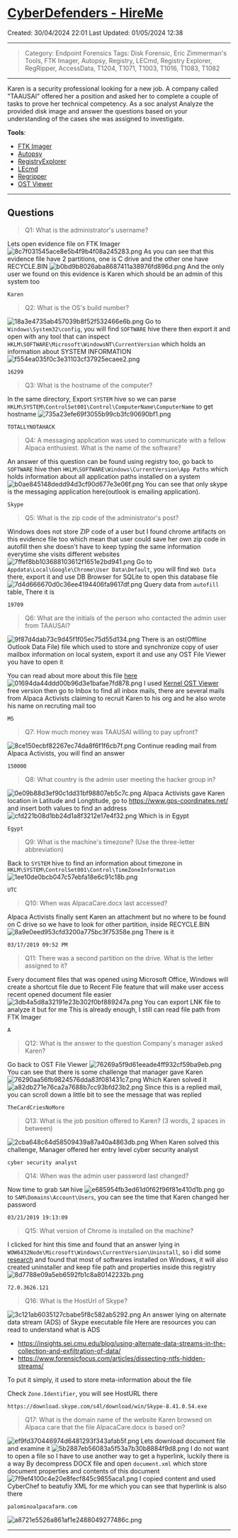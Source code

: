 # [CyberDefenders - HireMe](https://cyberdefenders.org/blueteam-ctf-challenges/hireme/)
Created: 30/04/2024 22:01
Last Updated: 01/05/2024 12:38
* * *
>Category: Endpoint Forensics
>Tags: Disk Forensic, Eric Zimmerman's Tools, FTK Imager, Autopsy, Registry, LECmd, Registry Explorer, RegRipper, AccessData, T1204, T1071, T1003, T1016, T1083, T1082
* * *
Karen is a security professional looking for a new job. A company called "TAAUSAI"  offered her a position and asked her to complete a couple of tasks to prove her technical competency. As a soc analyst Analyze the provided disk image and answer the questions based on your understanding of the cases she was assigned to investigate.

**Tools**:
- [FTK Imager](https://accessdata.com/product-download/ftk-imager-version-4-5)
- [Autopsy](https://www.autopsy.com/download/)
- [RegistryExplorer](https://f001.backblazeb2.com/file/EricZimmermanTools/RegistryExplorer_RECmd.zip)
- [LEcmd](https://f001.backblazeb2.com/file/EricZimmermanTools/LECmd.zip)
- [Regripper](https://github.com/keydet89/RegRipper3.0)
- [OST Viewer](https://www.sysinfotools.com/recovery/ost-file-viewer.php)
* * *
## Questions
> Q1: What is the administrator's username?

Lets open evidence file on FTK Imager
![8c7f031545ace8e5b4f9b4f08a245283.png](../../_resources/8c7f031545ace8e5b4f9b4f08a245283.png)
As you can see that this evidence file have 2 partitions, one is C drive and the other one have RECYCLE.BIN
![b0bd9b8026aba8687411a38976fd896d.png](../../_resources/b0bd9b8026aba8687411a38976fd896d.png)
And the only user we found on this evidence is Karen which should be an admin of this system too
```
Karen
```

> Q2: What is the OS's build number?

![18a3e4735ab457039b8f52f532466e6b.png](../../_resources/18a3e4735ab457039b8f52f532466e6b.png)
Go to `Windows\System32\config`, you will find `SOFTWARE` hive there then export it and open with any tool that can inspect `HKLM\SOFTWARE\Microsoft\WindowsNT\CurrentVersion` which holds an information about SYSTEM INFORMATION
![f554ea035f0c3e31103cf37925ecaee2.png](../../_resources/f554ea035f0c3e31103cf37925ecaee2.png)
```
16299
```

> Q3: What is the hostname of the computer?

In the same directory, Export `SYSTEM` hive so we can parse `HKLM\SYSTEM\ControlSet001\Control\ComputerName\ComputerName` to get hostname
![735a23efe69f3055b99cb3fc90690bf1.png](../../_resources/735a23efe69f3055b99cb3fc90690bf1.png)
```
TOTALLYNOTAHACK
```

> Q4: A messaging application was used to communicate with a fellow Alpaca enthusiest. What is the name of the software?

An answer of this question can be found using registry too, go back to `SOFTWARE` hive then `HKLM\SOFTWARE\Windows\CurrentVersion\App Paths` which holds information about all application paths installed on a system
![b0ae845148dedd94d3cf90d677e3e06f.png](../../_resources/b0ae845148dedd94d3cf90d677e3e06f.png)
You can see that only skype is the messaging application here(outlook is emailing application).
```
Skype
```

> Q5: What is the zip code of the administrator's post?

Windows does not store ZIP code of a user but I found chrome artifacts on this evidence file too which mean that user could save her own zip code in autofill then she doesn't have to keep typing the same information everytime she visits different websites
![7ffef8bb103688103612f1651e2bd941.png](../../_resources/7ffef8bb103688103612f1651e2bd941.png)
Go to `Appdata\Local\Google\Chrome\User Data\Default`, you will find `Web Data` there, export it and use DB Browser for SQLite to open this database file
![7d4d666670d0c36ee4194406fa9617df.png](../../_resources/7d4d666670d0c36ee4194406fa9617df.png)
Query data from `autofill` table, There it is
```
19709
```

> Q6: What are the initials of the person who contacted the admin user from TAAUSAI?

![9f87d4dab73c9d45f1f05ec75d55d134.png](../../_resources/9f87d4dab73c9d45f1f05ec75d55d134.png)
There is an ost(Offline Outlook Data File) file which used to store and synchronize copy of user mailbox information on local system, export it and use any OST File Viewer you have to open it 

You can read about more about this file [here](https://support.microsoft.com/en-us/office/introduction-to-outlook-data-files-pst-and-ost-222eaf92-a995-45d9-bde2-f331f60e2790)
![01694da44ddd00b96d3e1bafae7fd878.png](../../_resources/01694da44ddd00b96d3e1bafae7fd878.png)
I used [Kernel OST Viewer](https://www.nucleustechnologies.com/ost-viewer.html) free version then go to Inbox to find all inbox mails, there are several mails from Alpaca Activists claiming to recruit Karen to his org and he also wrote his name on recruting mail too 
```
MS
```

> Q7: How much money was TAAUSAI willing to pay upfront?

![8ce150ecbf82267ec74da8f6f1f6cb7f.png](../../_resources/8ce150ecbf82267ec74da8f6f1f6cb7f.png)
Continue reading mail from Alpaca Activists, you will find an answer 
```
150000
```

> Q8: What country is the admin user meeting the hacker group in?

![0e09b88d3ef90c1dd31bf98807eb5c7c.png](../../_resources/0e09b88d3ef90c1dd31bf98807eb5c7c.png)
Alpaca Activists gave Karen location in Latitude and Longtitude, go to https://www.gps-coordinates.net/ and insert both values to find an address
![cfd221b08d1bb24d1a8f3212e17e4f32.png](../../_resources/cfd221b08d1bb24d1a8f3212e17e4f32.png)
Which is in Egypt
```
Egypt
```

> Q9: What is the machine's timezone? (Use the three-letter abbreviation)

Back to `SYSTEM` hive to find an information about timezone in `HKLM\SYSTEM\ControlSet001\Control\TimeZoneInformation`
![1ee10de0bcb047c57ebfa18e6c91c18b.png](../../_resources/1ee10de0bcb047c57ebfa18e6c91c18b.png)
```
UTC
```

> Q10: When was AlpacaCare.docx last accessed?

Alpaca Activists finally sent Karen an attachment but no where to be found on C drive so we have to look for other partition, inside RECYCLE.BIN
![8a9e0eed953cfd3200a775bc3f75358e.png](../../_resources/8a9e0eed953cfd3200a775bc3f75358e.png)
There is it
```
03/17/2019 09:52 PM
```

> Q11: There was a second partition on the drive. What is the letter assigned to it?

Every document files that was opened using Microsoft Office, Windows will create a shortcut file due to Recent File feature that will make user access recent opened document file easier
![3db4a5d8a32191e23b302f0bf889247a.png](../../_resources/3db4a5d8a32191e23b302f0bf889247a.png)
You can export LNK file to analyze it but for me This is already enough, I still can read file path from FTK Imager 
```
A
```

> Q12: What is the answer to the question Company's manager asked Karen?

Go back to OST File Viewer
![76269a5f9d61eeade4ff932cf59ba9eb.png](../../_resources/76269a5f9d61eeade4ff932cf59ba9eb.png)
You can see that there is some challenge that manager gave Karen
![76290aa56fb9824576dda83f081431c7.png](../../_resources/76290aa56fb9824576dda83f081431c7.png)
Which Karen solved it
![a82db271e76ca2a7688b7cc93bfd23b2.png](../../_resources/a82db271e76ca2a7688b7cc93bfd23b2.png)
Since this is a replied mail, you can scroll down a little bit to see the message that was replied
```
TheCardCriesNoMore
```

> Q13: What is the job position offered to Karen? (3 words, 2 spaces in between)

![2cba648c64d58509439a87a40a4863db.png](../../_resources/2cba648c64d58509439a87a40a4863db.png)
When Karen solved this challenge, Manager offered her entry level cyber security analyst
```
cyber security analyst
```

> Q14: When was the admin user password last changed?

Now time to grab `SAM` hive
![e685954fb3ed61d0f62f96f81e410d1b.png](../../_resources/e685954fb3ed61d0f62f96f81e410d1b.png)
go to `SAM\Domains\Account\Users`, you can see the time that Karen changed her password
```
03/21/2019 19:13:09
```

> Q15: What version of Chrome is installed on the machine?

I clicked for hint this time and found that an answer lying in `WOW6432Node\Microsoft\Windows\CurrentVersion\Uninstall`, so i did some [research](https://learn.microsoft.com/en-us/windows/win32/msi/uninstall-registry-key) and found that most of softwares installed on Windows, it will also created uninstaller and keep file path and properties inside this registry
![8d7788e09a5eb6592fb1c8a80142232b.png](../../_resources/8d7788e09a5eb6592fb1c8a80142232b.png)
```
72.0.3626.121
```

> Q16: What is the HostUrl of Skype?

![3c121ab6035127cbabe5f8c582ab5292.png](../../_resources/3c121ab6035127cbabe5f8c582ab5292.png)
An answer lying on alternate data stream (ADS) of Skype executable file
Here are resources you can read to understand what is ADS 
- https://insights.sei.cmu.edu/blog/using-alternate-data-streams-in-the-collection-and-exfiltration-of-data/
- https://www.forensicfocus.com/articles/dissecting-ntfs-hidden-streams/

To put it simply, it used to store meta-information about the file

Check `Zone.Identifier`, you will see HostURL there
```
https://download.skype.com/s4l/download/win/Skype-8.41.0.54.exe
```

> Q17: What is the domain name of the website Karen browsed on Alpaca care that the file AlpacaCare.docx is based on?

![ef9fd370446974d6481293f343afab5f.png](../../_resources/ef9fd370446974d6481293f343afab5f.png)
Lets download document file and examine it
![5b2887eb56083a5f53a7b30b8884f9d8.png](../../_resources/5b2887eb56083a5f53a7b30b8884f9d8.png)
I do not want to open a file so I have to use another way to get a hyperlink, luckily there is a way 
By decompress DOCX file and open `document.xml` which store document properties and contents of this document
![7f9ef4100c4e20e8fecf845c9855aca1.png](../../_resources/7f9ef4100c4e20e8fecf845c9855aca1.png)
I copied content and used CyberChef to beatufiy XML for me which you can see that hyperlink is also there
```
palominoalpacafarm.com
```

![a8721e5526a861af1e2488049277486c.png](../../_resources/a8721e5526a861af1e2488049277486c.png)
* * *
